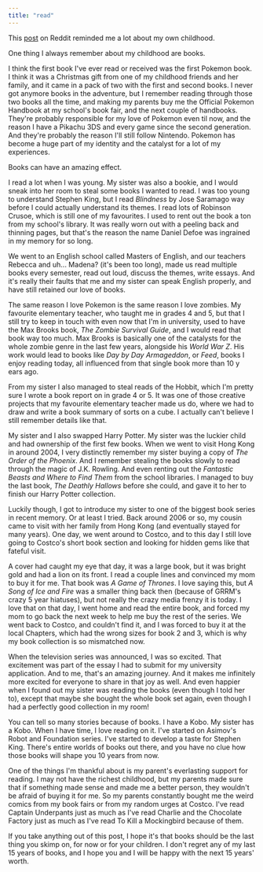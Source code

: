 ```yaml
---
title: "read"
---
```


This [post](http://redd.it/37t1ys) on Reddit reminded me a lot about my own childhood.

One thing I always remember about my childhood are books.

I think the first book I've ever read or received was the first Pokemon book. I think it was a Christmas gift from one of my childhood friends and her family, and it came in a pack of two with the first and second books. I never got anymore books in the adventure, but I remember reading through those two books all the time, and making my parents buy me the Official Pokemon Handbook at my school's book fair, and the next couple of handbooks. They're probably responsible for my love of Pokemon even til now, and the reason I have a Pikachu 3DS and every game since the second generation. And they're probably the reason I'll still follow Nintendo. Pokemon has become a huge part of my identity and the catalyst for a lot of my experiences.

Books can have an amazing effect.

I read a lot when I was young. My sister was also a bookie, and I would sneak into her room to steal some books I wanted to read. I was too young to understand Stephen King, but I read *Blindness* by Jose Saramago way before I could actually understand its themes. I read lots of Robinson Crusoe, which is still one of my favourites. I used to rent out the book a ton from my school's library. It was really worn out with a peeling back and thinning pages, but that's the reason the name Daniel Defoe was ingrained in my memory for so long.

We went to an English school called Masters of English, and our teachers Rebecca and uh... Madena? (it's been too long), made us read multiple books every semester, read out loud, discuss the themes, write essays. And it's really their faults that me and my sister can speak English properly, and have still retained our love of books.

The same reason I love Pokemon is the same reason I love zombies. My favourite elementary teacher, who taught me in grades 4 and 5, but that I still try to keep in touch with even now that I'm in university, used to have the Max Brooks book, *The Zombie Survival Guide*, and I would read that book way too much. Max Brooks is basically one of the catalysts for the whole zombie genre in the last few years, alongside his *World War Z*. His work would lead to books like *Day by Day Armageddon*, or *Feed*, books I enjoy reading today, all influenced from that single book more than 10 y ears ago.

From my sister I also managed to steal reads of the Hobbit, which I'm pretty sure I wrote a book report on in grade 4 or 5. It was one of those creative projects that my favourite elementary teacher made us do, where we had to draw and write a book summary of sorts on a cube. I actually can't believe I still remember details like that.

My sister and I also swapped Harry Potter. My sister was the luckier child and had ownership of the first few books. When we went to visit Hong Kong in around 2004, I very distinctly remember my sister buying a copy of *The Order of the Phoenix*. And I remember stealing the books slowly to read through the magic of J.K. Rowling. And even renting out the *Fantastic Beasts and Where to Find Them* from the school libraries. I managed to buy the last book, *The Deathly Hallows* before she could, and gave it to her to finish our Harry Potter collection.

Luckily though, I got to introduce my sister to one of the biggest book series in recent memory. Or at least I tried. Back around 2006 or so, my cousin came to visit with her family from Hong Kong (and eventually stayed for many years). One day, we went around to Costco, and to this day I still love going to Costco's short book section and looking for hidden gems like that fateful visit.

A cover had caught my eye that day, it was a large book, but it was bright gold and had a lion on its front. I read a couple lines and convinced my mom to buy it for me. That book was *A Game of Thrones*. I love saying this, but *A Song of Ice and Fire* was a smaller thing back then (because of GRRM's crazy 5 year hiatuses), but not really the crazy media frenzy it is today. I love that on that day, I went home and read the entire book, and forced my mom to go back the next week to help me buy the rest of the series. We went back to Costco, and couldn't find it, and I was forced to buy it at the local Chapters, which had the wrong sizes for book 2 and 3, which is why my book collection is so mismatched now.

When the television series was announced, I was so excited. That excitement was part of the essay I had to submit for my university application. And to me, that's an amazing journey. And it makes me infinitely more excited for everyone to share in that joy as well. And even happier when I found out my sister was reading the books (even though I told  her to), except that maybe she bought the whole book set again, even though I had a perfectly good collection in my room!

You can tell so many stories because of books. I have a Kobo. My sister has a Kobo. When I have time, I love reading on it. I've started on Asimov's Robot and Foundation series. I've started to develop a taste for Stephen King. There's entire worlds of books out there, and you have no clue how those books will shape you 10 years from now.

One of the things I'm thankful about is my parent's everlasting support for reading. I may not have the richest childhood, but my parents made sure that if something made sense and made me a better person, they wouldn't be afraid of buying it for me. So my parents constantly bought me the weird comics from my book fairs or from my random urges at Costco. I've read Captain Underpants just as much as I've read Charlie and the Chocolate Factory just as much as I've read To Kill a Mockingbird because of them.

If you take anything out of this post, I hope it's that books should be the last thing you skimp on, for now or for your children. I don't regret any of my last 15 years of books, and I hope you and I will be happy with the next 15 years' worth.
